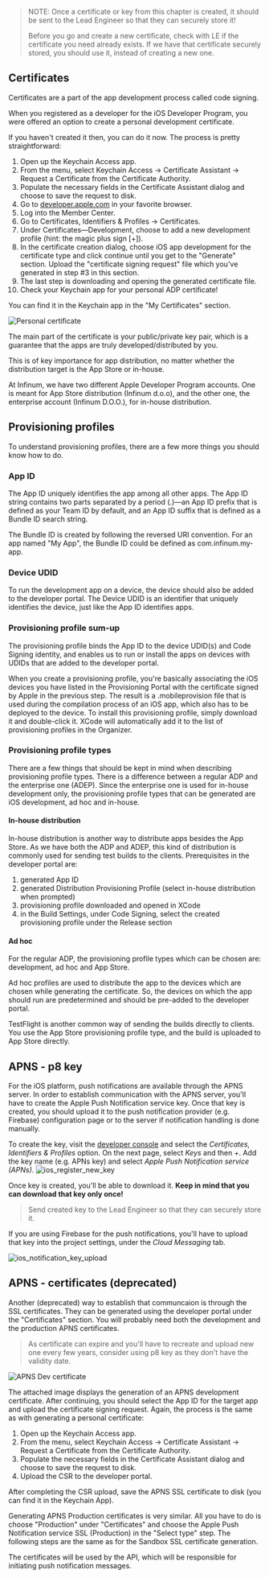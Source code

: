 > NOTE: Once a certificate or key from this chapter is created, it should be sent to the Lead Engineer so that they can securely store it! 
>
> Before you go and create a new certificate, check with LE if the certificate you need already exists. If we have that certificate securely stored, you should use it, instead of creating a new one.

## Certificates

Certificates are a part of the app development process called code signing.

When you registered as a developer for the iOS Developer Program, you were offered an option to create a personal development certificate.

If you haven't created it then, you can do it now. The process is pretty straightforward:

1. Open up the Keychain Access app.
2. From the menu, select Keychain Access -> Certificate Assistant -> Request a Certificate from the Certificate Authority.
3. Populate the necessary fields in the Certificate Assistant dialog and choose to save the request to disk.
4. Go to [developer.apple.com](https://developer.apple.com) in your favorite browser.
5. Log into the Member Center.
6. Go to Certificates, Identifiers & Profiles -> Certificates.
7. Under Certificates—Development, choose to add a new development profile (hint: the magic plus sign [+]).
8. In the certificate creation dialog, choose iOS app development for the certificate type and click continue until you get to the "Generate" section. Upload the "certificate signing request" file which you've generated in step #3 in this section.
9. The last step is downloading and opening the generated certificate file.
10. Check your Keychain app for your personal ADP certificate!

You can find it in the Keychain app in the "My Certificates" section.

![Personal certificate](/img/iOS-certificates-keychain.png)

The main part of the certificate is your public/private key pair, which is a guarantee that the apps are truly developed/distributed by you.

This is of key importance for app distribution, no matter whether the distribution target is the App Store or in-house.

At Infinum, we have two different Apple Developer Program accounts. One is meant for App Store distribution (Infinum d.o.o), and the other one, the enterprise account (Infinum D.O.O.), for in-house distribution.

## Provisioning profiles

To understand provisioning profiles, there are a few more things you should know how to do.

### App ID

The App ID uniquely identifies the app among all other apps. The App ID string contains two parts separated by a period (.)—an App ID prefix that is defined as your Team ID by default, and an App ID suffix that is defined as a Bundle ID search string.

The Bundle ID is created by following the reversed URI convention. For an app named "My App", the Bundle ID could be defined as com.infinum.my-app.

### Device UDID

To run the development app on a device, the device should also be added to the developer portal. The Device UDID is an identifier that uniquely identifies the device, just like the App ID identifies apps.

### Provisioning profile sum-up

The provisioning profile binds the App ID to the device UDID(s) and Code Signing identity, and enables us to run or install the apps on devices with UDIDs that are added to the developer portal.

When you create a provisioning profile, you're basically associating the iOS devices you have listed in the Provisioning Portal with the certificate signed by Apple in the previous step. The result is a .mobileprovision file that is used during the compilation process of an iOS app, which also has to be deployed to the device. To install this provisioning profile, simply download it and double-click it. XCode will automatically add it to the list of provisioning profiles in the Organizer.

### Provisioning profile types

There are a few things that should be kept in mind when describing provisioning profile types. There is a difference between a regular ADP and the enterprise one (ADEP). Since the enterprise one is used for in-house development only, the provisioning profile types that can be generated are iOS development, ad hoc and in-house.

#### In-house distribution

In-house distribution is another way to distribute apps besides the App Store. As we have both the ADP and ADEP, this kind of distribution is commonly used for sending test builds to the clients. Prerequisites in the developer portal are:

1. generated App ID
2. generated Distribution Provisioning Profile (select in-house distribution when prompted)
3. provisioning profile downloaded and opened in XCode
4. in the Build Settings, under Code Signing, select the created provisioning profile under the Release section

#### Ad hoc

For the regular ADP, the provisioning profile types which can be chosen are: development, ad hoc and App Store.

Ad hoc profiles are used to distribute the app to the devices which are chosen while generating the certificate. So, the devices on which the app should run are predetermined and should be pre-added to the developer portal.

TestFlight is another common way of sending the builds directly to clients. You use the App Store provisioning profile type, and the build is uploaded to App Store directly.

## APNS - p8 key

For the iOS platform, push notifications are available through the APNS server. In order to establish communication with the APNS server, you'll have to create the Apple Push Notification service key. Once that key is created, you should upload it to the push notification provider (e.g. Firebase) configuration page or to the server if notification handling is done manually.

To create the key, visit the [developer console](https://developer.apple.com) and select the *Certificates, Identifiers & Profiles* option. On the next page, select *Keys* and then *+*. Add the key name (e.g. APNs key) and select *Apple Push Notification service (APNs)*.
![ios_register_new_key](/img/ios_register_new_key.png)

Once key is created, you'll be able to download it. **Keep in mind that you can download that key only once!**

> Send created key to the Lead Engineer so that they can securely store it.

If you are using Firebase for the push notifications, you'll have to upload that key into the project settings, under the *Cloud Messaging* tab.

![ios_notification_key_upload](/img/ios_notification_key_upload.png)

## APNS  - certificates (deprecated)

Another (deprecated) way to establish that communcaion is through the  SSL certificates. They can be generated using the developer portal under the "Certificates" section. You will probably need both the development and the production APNS certificates.

> As certificate can expire and you'll have to recreate and upload new one every few years, consider using p8 key as they don't have the validity date.


![APNS Dev certificate](/img/iOS-certificates-apns.png)


The attached image displays the generation of an APNS development certificate. After continuing, you should select the App ID for the target app and upload the certificate signing request. Again, the process is the same as with generating a personal certificate:

1. Open up the Keychain Access app.
2. From the menu, select Keychain Access -> Certificate Assistant -> Request a Certificate from the Certificate Authority.
3. Populate the necessary fields in the Certificate Assistant dialog and choose to save the request to disk.
4. Upload the CSR to the developer portal.

After completing the CSR upload, save the APNS SSL certificate to disk (you can find it in the Keychain App).

Generating APNS Production certificates is very similar. All you have to do is choose "Production" under "Certificates" and choose the Apple Push Notification service SSL (Production) in the "Select type" step. The following steps are the same as for the Sandbox SSL certificate generation.

The certificates will be used by the API, which will be responsible for initiating push notification messages.
